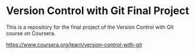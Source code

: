 # Version Control with Git Final Project

This is a repository for the final project of the Version Control with Git course on Coursera.

https://www.coursera.org/learn/version-control-with-git
